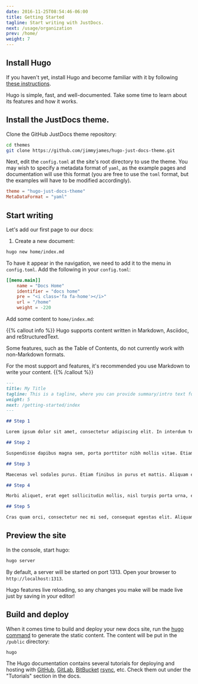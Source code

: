 ```yaml
---
date: 2016-11-25T08:54:46-06:00
title: Getting Started
tagline: Start writing with JustDocs.
next: /usage/organization
prev: /home/
weight: 7
---
```


## Install Hugo

If you haven't yet, install Hugo and become familiar with it by following [these instructions](https://gohugo.io/overview/introduction/).

Hugo is simple, fast, and well-documented.
Take some time to learn about its features and how it works.

## Install the JustDocs theme.

Clone the GitHub JustDocs theme repository:

```bash
cd themes
git clone https://github.com/jimmyjames/hugo-just-docs-theme.git
```

Next, edit the `config.toml` at the site's root directory to use the theme.
You may wish to specify a metadata format of `yaml`, as the example pages and documentation will use this format (you are free to use the `toml` format, but the examples will have to be modified accordingly).

```toml
theme = "hugo-just-docs-theme"
MetaDataFormat = "yaml"
```

## Start writing

Let's add our first page to our docs:

1. Create a new document:
```bash
hugo new home/index.md
```

To have it appear in the navigation, we need to add it to the menu in `config.toml`.
Add the following in your `config.toml`:

```toml
[[menu.main]]
    name = "Docs Home"
    identifier = "docs home"
    pre = "<i class='fa fa-home'></i>"
    url = "/home"
    weight = -220
```

Add some content to `home/index.md`:

{{% callout info %}}
Hugo supports content written in Markdown, Asciidoc, and reStructuredText.

Some features, such as the Table of Contents, do not currently work with non-Markdown formats.

For the most support and features, it's recommended you use Markdown to write your content.
{{% /callout %}}

```md
---
title: My Title
tagline: This is a tagline, where you can provide summary/intro text for your readers.
weight: 5
next: /getting-started/index
---

## Step 1

Lorem ipsum dolor sit amet, consectetur adipiscing elit. In interdum tellus et lacus egestas, at rutrum justo tincidunt. Donec facilisis enim purus, sit amet mattis mauris sollicitudin non. Nulla id tellus id erat viverra semper. Nulla mollis neque quis lacus viverra, ac posuere mi dictum. Aenean in tellus scelerisque, varius nunc efficitur, commodo velit. Nulla enim dui, vehicula eu ipsum eget, ultrices tincidunt nunc. Curabitur eu nulla et augue cursus luctus. Maecenas finibus dui lobortis laoreet euismod. Praesent nulla leo, dignissim imperdiet dapibus lacinia, auctor sed enim. Aenean in cursus dolor. Fusce ut odio id augue facilisis volutpat. Ut tincidunt metus vel enim auctor, lobortis interdum ligula fermentum.

## Step 2

Suspendisse dapibus magna sem, porta porttitor nibh mollis vitae. Etiam convallis tellus purus, sit amet ornare massa tempus vel. Nunc et leo in nisi aliquet pulvinar. Quisque ultricies at libero eu varius. Suspendisse tempor scelerisque libero eget facilisis. Mauris cursus tortor in arcu bibendum vestibulum. Aenean egestas libero non erat tristique, quis sodales sapien commodo. Suspendisse commodo tellus vitae tellus lacinia varius. Nullam semper orci quis ligula condimentum volutpat. Pellentesque malesuada lectus consequat sapien tristique, nec congue ligula vehicula. Class aptent taciti sociosqu ad litora torquent per conubia nostra, per inceptos himenaeos. Nulla facilisi.

## Step 3

Maecenas vel sodales purus. Etiam finibus in purus et mattis. Aliquam eget ornare ex. Donec tempor orci nec ex gravida mattis. Donec tincidunt blandit ante congue euismod. Cras imperdiet nulla vel nisi condimentum, sed imperdiet justo aliquet. Suspendisse potenti. Mauris scelerisque enim ut felis dictum euismod. Morbi elementum nibh ex, quis iaculis arcu lobortis ut. Duis sapien neque, bibendum ac leo ut, dictum pharetra diam. Duis sed finibus neque, quis semper metus. Donec vel enim sit amet ex pretium finibus ac at velit. Proin aliquam ex sit amet risus consequat viverra. Mauris sodales enim nec urna egestas, a congue odio egestas.

## Step 4

Morbi aliquet, erat eget sollicitudin mollis, nisl turpis porta urna, eget viverra lectus quam id justo. Duis nisi metus, fermentum nec venenatis a, congue a eros. Vivamus euismod sem ac egestas malesuada. Proin interdum nunc at vulputate tempus. Nunc egestas volutpat ante vitae auctor. Nullam in velit tincidunt, dapibus ipsum finibus, consequat sapien. Ut eget elit egestas, vehicula urna vitae, rutrum turpis. Phasellus finibus sit amet velit quis euismod. Quisque sagittis finibus finibus. In convallis mauris non rutrum placerat. Ut venenatis maximus aliquet. Donec sodales, lorem id pharetra luctus, erat ipsum vulputate urna, vel lacinia erat purus vitae mi. Ut vel justo eget elit lobortis fringilla. Vestibulum tincidunt et ex eu condimentum. Nunc volutpat lorem sollicitudin ipsum consequat, quis fringilla elit congue.

## Step 5

Cras quam orci, consectetur nec mi sed, consequat egestas elit. Aliquam id turpis massa. In efficitur elit felis, id tristique tellus finibus vel. Morbi mollis ullamcorper condimentum. Proin porta nibh non mi hendrerit sodales. Praesent neque nulla, tempus quis interdum ac, dictum vitae ligula. Nulla at facilisis arcu. Integer vitae tempus sem. Aliquam ut viverra nisl. Mauris malesuada ipsum eget ligula lacinia, quis convallis lacus commodo. In id cursus elit, non rhoncus justo.

```

## Preview the site

In the console, start hugo:

```bash
hugo server
```

By default, a server will be started on port 1313.
Open your browser to `http://localhost:1313`.

Hugo features live reloading, so any changes you make will be made live just by saving in your editor!

## Build and deploy

When it comes time to build and deploy your new docs site, run the [hugo command](https://gohugo.io/commands/hugo/) to generate the static content.
The content will be put in the `/public` directory:

```bash
hugo
```

The Hugo documentation contains several tutorials for deploying and hosting with [GitHub](https://gohugo.io/tutorials/github-pages-blog/), [GitLab](https://gohugo.io/tutorials/hosting-on-gitlab/), [BitBucket](https://gohugo.io/tutorials/hosting-on-bitbucket/) [rsync](https://gohugo.io/tutorials/deployment-with-rsync/), etc.
Check them out under the "Tutorials" section in the docs.

